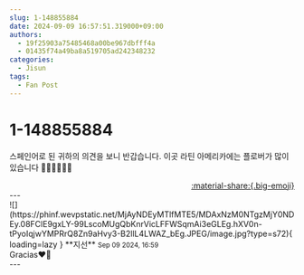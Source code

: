 ```yaml
---
slug: 1-148855884
date: 2024-09-09 16:57:51.319000+09:00
authors:
  - 19f25903a75485468a00be967dbfff4a
  - 01435f74a49ba8a519705ad242348232
categories:
  - Jisun
tags:
  - Fan Post
---
```


# 1-148855884

<div class="post-container" markdown="1">
<div class="content-container md-sidebar__scrollwrap" markdown="1">

스페인어로 된 귀하의 의견을 보니 반갑습니다. 이곳 라틴 아메리카에는 플로버가 많이 있습니다 🫶🏼🫶🏼🫶🏼

</div>
</div>

<div style="text-align: right;" markdown="1">
<a href="https://weverse.io/fromis9/fanpost/1-148855884" style="text-align: right;">:material-share:{.big-emoji}</a>
</div>
---

<div class="comments-container md-sidebar__scrollwrap" markdown="1">
<div class="comment" markdown="1">
<div class='id-container' markdown="1">
![](https://phinf.wevpstatic.net/MjAyNDEyMTlfMTE5/MDAxNzM0NTgzMjY0NDEy.08FClE9gxLY-99LscoMUgQbKnrVicLFFWSqmAi3eGLEg.hXV0n-tPyoIqjwYMPRrQ8Zn9aHvy3-B2llL4LWAZ_bEg.JPEG/image.jpg?type=s72){ loading=lazy }
**<span class="artist">지선</span>** <small>Sep 09 2024, 16:59</small><br>
</div>
<div class='comment-body' markdown="1">
Gracias❤️‍🔥
</div>
</div>
</div>
---
